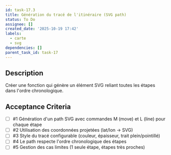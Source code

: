 ```yaml
---
id: task-17.3
title: Génération du tracé de l'itinéraire (SVG path)
status: To Do
assignee: []
created_date: '2025-10-19 17:42'
labels:
  - carte
  - svg
dependencies: []
parent_task_id: task-17
---
```


## Description

<!-- SECTION:DESCRIPTION:BEGIN -->
Créer une fonction qui génère un élément SVG <path> reliant toutes les étapes dans l'ordre chronologique.
<!-- SECTION:DESCRIPTION:END -->

## Acceptance Criteria
<!-- AC:BEGIN -->
- [ ] #1 Génération d'un path SVG avec commandes M (move) et L (line) pour chaque étape
- [ ] #2 Utilisation des coordonnées projetées (lat/lon → SVG)
- [ ] #3 Style du tracé configurable (couleur, épaisseur, trait plein/pointillé)
- [ ] #4 Le path respecte l'ordre chronologique des étapes
- [ ] #5 Gestion des cas limites (1 seule étape, étapes très proches)
<!-- AC:END -->
